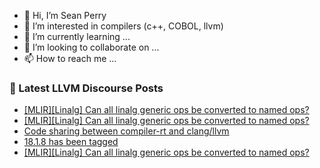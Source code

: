 - 👋 Hi, I’m Sean Perry
- 👀 I’m interested in compilers (c++, COBOL, llvm)
- 🌱 I’m currently learning ...
- 💞️ I’m looking to collaborate on ...
- 📫 How to reach me ...

<!---
s66perry/s66perry is a ✨ special ✨ repository because its `README.md` (this file) appears on your GitHub profile.
You can click the Preview link to take a look at your changes.
--->
### 📕 Latest LLVM Discourse Posts

<!-- DISCOURSE-LLVM:START -->
- [[MLIR][Linalg] Can all linalg generic ops be converted to named ops?](https://discourse.llvm.org/t/mlir-linalg-can-all-linalg-generic-ops-be-converted-to-named-ops/79976#post_3)
- [[MLIR][Linalg] Can all linalg generic ops be converted to named ops?](https://discourse.llvm.org/t/mlir-linalg-can-all-linalg-generic-ops-be-converted-to-named-ops/79976#post_2)
- [Code sharing between compiler-rt and clang/llvm](https://discourse.llvm.org/t/code-sharing-between-compiler-rt-and-clang-llvm/79935#post_10)
- [18.1.8 has been tagged](https://discourse.llvm.org/t/18-1-8-has-been-tagged/79726#post_10)
- [[MLIR][Linalg] Can all linalg generic ops be converted to named ops?](https://discourse.llvm.org/t/mlir-linalg-can-all-linalg-generic-ops-be-converted-to-named-ops/79976#post_1)
<!-- DISCOURSE-LLVM:END -->
